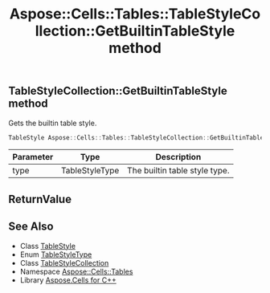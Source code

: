 ﻿---
title: Aspose::Cells::Tables::TableStyleCollection::GetBuiltinTableStyle method
linktitle: GetBuiltinTableStyle
second_title: Aspose.Cells for C++ API Reference
description: 'Aspose::Cells::Tables::TableStyleCollection::GetBuiltinTableStyle method. Gets the builtin table style in C++.'
type: docs
weight: 1300
url: /cpp/aspose.cells.tables/tablestylecollection/getbuiltintablestyle/
---
## TableStyleCollection::GetBuiltinTableStyle method


Gets the builtin table style.

```cpp
TableStyle Aspose::Cells::Tables::TableStyleCollection::GetBuiltinTableStyle(TableStyleType type)
```


| Parameter | Type | Description |
| --- | --- | --- |
| type | TableStyleType | The builtin table style type. |

## ReturnValue



## See Also

* Class [TableStyle](../../tablestyle/)
* Enum [TableStyleType](../../tablestyletype/)
* Class [TableStyleCollection](../)
* Namespace [Aspose::Cells::Tables](../../)
* Library [Aspose.Cells for C++](../../../)
